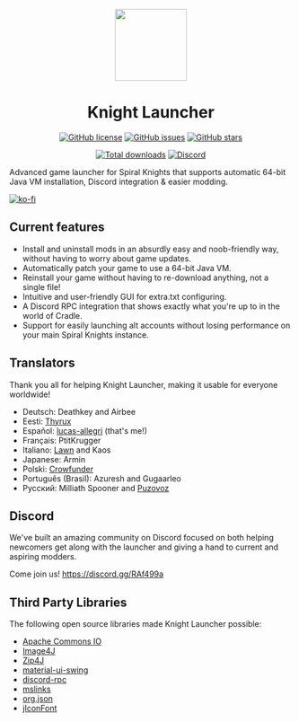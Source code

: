 <p align="center">
    <img src="https://github.com/lucas-allegri/KnightLauncher/blob/master/assets/img/icon-128.png?raw=true"
        height="128">
</p>
<h1 align="center">Knight Launcher</h1>
<p align="center">
    <a href="https://github.com/lucas-allegri/KnightLauncher/blob/master/LICENSE"><img alt="GitHub license"               src="https://img.shields.io/github/license/lucas-allegri/KnightLauncher?style=flat-square"></a>
    <a href="https://github.com/lucas-allegri/KnightLauncher/issues"><img alt="GitHub issues" src="https://img.shields.io/github/issues/lucas-allegri/KnightLauncher?style=flat-square"></a>
    <a href="https://github.com/lucas-allegri/KnightLauncher/stargazers"><img alt="GitHub stars" src="https://img.shields.io/github/stars/lucas-allegri/KnightLauncher?style=flat-square"></a>
</p>
<p align="center">
    <a href="https://GitHub.com/lucas-allegri/KnightLauncher/releases/"><img alt="Total downloads"               src="https://img.shields.io/github/downloads/lucas-allegri/KnightLauncher/total.svg"></a>
    <a href="https://discord.gg/RAf499a"><img alt="Discord" src="https://img.shields.io/discord/653349356459786240" target="_blank"></a>
</p>

Advanced game launcher for Spiral Knights that supports automatic 64-bit Java VM installation, Discord integration & easier modding.

[![ko-fi](https://www.ko-fi.com/img/githubbutton_sm.svg)](https://ko-fi.com/W4W11S2JU)
## Current features
* Install and uninstall mods in an absurdly easy and noob-friendly way, without having to worry about game updates.
* Automatically patch your game to use a 64-bit Java VM.
* Reinstall your game without having to re-download anything, not a single file!
* Intuitive and user-friendly GUI for extra.txt configuring.
* A Discord RPC integration that shows exactly what you're up to in the world of Cradle.
* Support for easily launching alt accounts without losing performance on your main Spiral Knights instance.

## Translators
Thank you all for helping Knight Launcher, making it usable for everyone worldwide!
* Deutsch: Deathkey and Airbee
* Eesti: [Thyrux](https://github.com/Thyrux)
* Español: [lucas-allegri](https://github.com/lucas-allegri) (that's me!)
* Français: PtitKrugger
* Italiano: [Lawn](https://github.com/Foyylaroni) and Kaos
* Japanese: Armin
* Polski: [Crowfunder](https://github.com/Crowfunder)
* Português (Brasil): Azuresh and Gugaarleo
* Русский: Milliath Spooner and [Puzovoz](https://github.com/Puzovoz)

## Discord
We've built an amazing community on Discord focused on both helping newcomers get along with the launcher and giving a hand to current and aspiring modders.

Come join us! https://discord.gg/RAf499a

## Third Party Libraries
The following open source libraries made Knight Launcher possible:

- [Apache Commons IO](https://github.com/apache/commons-io)
- [Image4J](https://github.com/imcdonagh/image4j)
- [Zip4J](https://github.com/srikanth-lingala/zip4j)
- [material-ui-swing](https://github.com/vincenzopalazzo/material-ui-swing)
- [discord-rpc](https://github.com/Vatuu/discord-rpc)
- [mslinks](https://github.com/DmitriiShamrikov/mslinks)
- [org.json](https://github.com/eskatos/org.json-java)
- [jIconFont](https://github.com/jIconFont)
